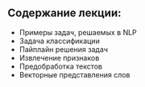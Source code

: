 ## Содержание лекции:
* Примеры задач, решаемых в NLP
* Задача классификации
* Пайплайн решения задач
* Извлечение признаков
* Предобработка текстов
* Векторные представления слов
